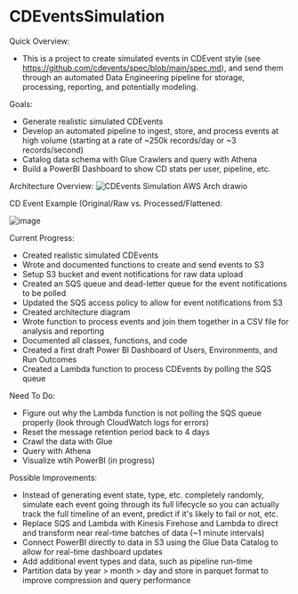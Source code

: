 # CDEventsSimulation
Quick Overview:
- This is a project to create simulated events in CDEvent style (see https://github.com/cdevents/spec/blob/main/spec.md), and send them through an automated Data Engineering pipeline for storage, processing, reporting, and potentially modeling.

Goals:
- Generate realistic simulated CDEvents
- Develop an automated pipeline to ingest, store, and process events at high volume (starting at a rate of ~250k records/day or ~3 records/second)
- Catalog data schema with Glue Crawlers and query with Athena
- Build a PowerBI Dashboard to show CD stats per user, pipeline, etc.

Architecture Overview:
![CDEvents Simulation AWS Arch drawio](https://user-images.githubusercontent.com/36463300/227257049-b562eb4e-985b-4a20-a746-e8652809ac6b.png)


CD Event Example (Original/Raw vs. Processed/Flattened:

![image](https://user-images.githubusercontent.com/36463300/227565258-720cc6e0-72e1-4dd8-a691-4cbb4b71b965.png)

Current Progress:
- Created realistic simulated CDEvents
- Wrote and documented functions to create and send events to S3
- Setup S3 bucket and event notifications for raw data upload
- Created an SQS queue and dead-letter queue for the event notifications to be polled
- Updated the SQS access policy to allow for event notifications from S3
- Created architecture diagram
- Wrote function to process events and join them together in a CSV file for analysis and reporting
- Documented all classes, functions, and code
- Created a first draft Power BI Dashboard of Users, Environments, and Run Outcomes
- Created a Lambda function to process CDEvents by polling the SQS queue

Need To Do:
- Figure out why the Lambda function is not polling the SQS queue properly (look through CloudWatch logs for errors)
- Reset the message retention period back to 4 days
- Crawl the data with Glue
- Query with Athena
- Visualize wtih PowerBI (in progress)

Possible Improvements:
- Instead of generating event state, type, etc. completely randomly, simulate each event going through its full lifecycle so you can actually track the full timeline of an event, predict if it's likely to fail or not, etc.
- Replace SQS and Lambda with Kinesis Firehose and Lambda to direct and transform near real-time batches of data (~1 minute intervals)
- Connect PowerBI directly to data in S3 using the Glue Data Catalog to allow for real-time dashboard updates
- Add additional event types and data, such as pipeline run-time
- Partition data by year > month > day and store in parquet format to improve compression and query performance

